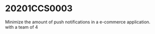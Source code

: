 # 20201CCS0003
Minimize the amount of push notifications in a e-commerce application.
with a team of 4
